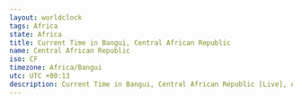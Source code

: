 ```yaml
---
layout: worldclock
tags: Africa
state: Africa
title: Current Time in Bangui, Central African Republic
name: Central African Republic
iso: CF
timezone: Africa/Bangui
utc: UTC +00:13
description: Current Time in Bangui, Central African Republic [Live], Africa. Live update now time in Bangui, timezone Africa/Bangui, UTC +00:13, Country ISO code & Current Local Time.
---
```


